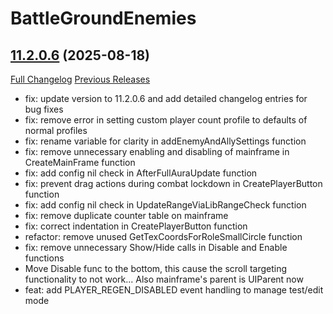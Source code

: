 # BattleGroundEnemies

## [11.2.0.6](https://github.com/BullseiWoWAddons/BattleGroundEnemies/tree/11.2.0.6) (2025-08-18)
[Full Changelog](https://github.com/BullseiWoWAddons/BattleGroundEnemies/compare/11.2.0.5...11.2.0.6) [Previous Releases](https://github.com/BullseiWoWAddons/BattleGroundEnemies/releases)

- fix: update version to 11.2.0.6 and add detailed changelog entries for bug fixes  
- fix: remove error in setting custom player count profile to defaults of normal profiles  
- fix: rename variable for clarity in addEnemyAndAllySettings function  
- fix: remove unnecessary enabling and disabling of mainframe in CreateMainFrame function  
- fix: add config nil check in AfterFullAuraUpdate function  
- fix: prevent drag actions during combat lockdown in CreatePlayerButton function  
- fix: add config nil check in UpdateRangeViaLibRangeCheck function  
- fix: remove duplicate counter table on mainframe  
- fix: correct indentation in CreatePlayerButton function  
- refactor: remove unused GetTexCoordsForRoleSmallCircle function  
- fix: remove unnecessary Show/Hide calls in Disable and Enable functions  
- Move Disable func to the bottom, this cause the scroll targeting functionality to not work... Also mainframe's parent is UIParent now  
- feat: add PLAYER\_REGEN\_DISABLED event handling to manage test/edit mode  
